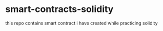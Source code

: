 # smart-contracts-solidity
this repo contains smart contract i have created while practicing solidity
